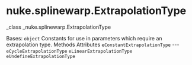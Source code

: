 # nuke.splinewarp.ExtrapolationType
_class _nuke.splinewarp.ExtrapolationType

Bases: `object`
Constants for use in parameters which require an extrapolation type.
Methods
Attributes
`eConstantExtrapolationType` ---
`eCycleExtrapolationType`
`eLinearExtrapolationType`
`eUndefineExtrapolationType`